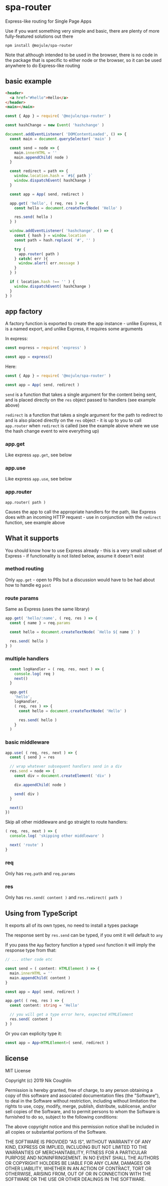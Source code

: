 # spa-router

Express-like routing for Single Page Apps

Use if you want something very simple and basic, there are plenty of more
fully-featured solutions out there

`npm install @mojule/spa-router`

Note that although intended to be used in the browser, there is no code in the
package that is specific to either node or the browser, so it can be used
anywhere to do Express-like routing

## basic example

```html
<header>
  <a href="#hello">Hello</a>
</header>
<main></main>
```

```js
const { App } = require( '@mojule/spa-router' )

const hashChange = new Event( 'hashchange' )

document.addEventListener( 'DOMContentLoaded', () => {
  const main = document.querySelector( 'main' )

  const send = node => {
    main.innerHTML = ''
    main.appendChild( node )
  }

  const redirect = path => {
    window.location.hash = `#${ path }`
    window.dispatchEvent( hashChange )
  }

  const app = App( send, redirect )

  app.get( 'hello', ( req, res ) => {
    const hello = document.createTextNode( 'Hello' )

    res.send( hello )
  } )

  window.addEventListener( 'hashchange', () => {
    const { hash } = window.location
    const path = hash.replace( '#', '' )

    try {
      app.router( path )
    } catch( err ){
      window.alert( err.message )
    }
  } )

  if ( location.hash !== '' ) {
    window.dispatchEvent( hashChange )
  }
} )
```

## app factory

A factory function is exported to create the app instance - unlike Express,
it is a named export, and unlike Express, it requires some arguments

In express:

```js
const express = require( 'express' )

const app = express()
```

Here:
```js
const { App } = require( '@mojule/spa-router' )

const app = App( send, redirect )
```

`send` is a function that takes a single argument for the content being sent,
and is placed directly on the `res` object passed to handlers (see
example above)

`redirect` is a function that takes a single argument for the path to redirect
to and is also placed directly on the `res` object - it is up to you to call
`app.router` when `redirect` is called (see the example above where we use the
hash change event to wire everything up)

### app.get

Like express `app.get`, see below

### app.use

Like express `app.use`, see below

### app.router

`app.router( path )`

Causes the app to call the appropriate handlers for the path, like Express does
with an incoming HTTP request - use in conjunction with the `redirect` function,
see example above

## What it supports

You should know how to use Express already - this is a very small subset
of Express - if functionality is not listed below, assume it doesn't exist

### method routing

Only `app.get` - open to PRs but a discussion would have to be had about how
to handle eg `post`

### route params

Same as Express (uses the same library)

```js
app.get( 'hello/:name', ( req, res ) => {
  const { name } = req.params

  const hello = document.createTextNode( `Hello ${ name }` )

  res.send( hello )
} )
```

### multiple handlers

```js
  const logHandler = ( req, res, next ) => {
    console.log( req )
    next()
  }

  app.get(
    'hello',
    logHandler,
    ( req, res ) => {
      const hello = document.createTextNode( 'Hello' )

      res.send( hello )
    }
  )
```

### basic middleware

```js
app.use( ( req, res, next ) => {
  const { send } = res

  // wrap whatever subsequent handlers send in a div
  res.send = node => {
    const div = document.createElement( 'div' )

    div.appendChild( node )

    send( div )
  }

  next()
})
```

Skip all other middleware and go straight to route handlers:

```js
( req, res, next ) => {
  console.log( 'skipping other middleware' )

  next( 'route' )
}
```

### req

Only has `req.path` and `req.params`

### res

Only has `res.send( content )` and `res.redirect( path )`

## Using from TypeScript

It exports all of its own types, no need to install a types package

The response sent by `res.send` can be typed, if you omit it will default to
`any`

If you pass the `App` factory function a typed `send` function it will imply
the response type from that:

```ts
// ... other code etc

const send = ( content: HTMLElement ) => {
  main.innerHTML = ''
  main.appendChild( content )
}

const app = App( send, redirect )

app.get( ( req, res ) => {
  const content: string = 'Hello'

  // you will get a type error here, expected HTMLElement
  res.send( content )
} )
```

Or you can explicity type it:

```ts
const app = App<HTMLElement>( send, redirect )
```

## license

MIT License

Copyright (c) 2019 Nik Coughlin

Permission is hereby granted, free of charge, to any person obtaining a copy
of this software and associated documentation files (the "Software"), to deal
in the Software without restriction, including without limitation the rights
to use, copy, modify, merge, publish, distribute, sublicense, and/or sell
copies of the Software, and to permit persons to whom the Software is
furnished to do so, subject to the following conditions:

The above copyright notice and this permission notice shall be included in all
copies or substantial portions of the Software.

THE SOFTWARE IS PROVIDED "AS IS", WITHOUT WARRANTY OF ANY KIND, EXPRESS OR
IMPLIED, INCLUDING BUT NOT LIMITED TO THE WARRANTIES OF MERCHANTABILITY,
FITNESS FOR A PARTICULAR PURPOSE AND NONINFRINGEMENT. IN NO EVENT SHALL THE
AUTHORS OR COPYRIGHT HOLDERS BE LIABLE FOR ANY CLAIM, DAMAGES OR OTHER
LIABILITY, WHETHER IN AN ACTION OF CONTRACT, TORT OR OTHERWISE, ARISING FROM,
OUT OF OR IN CONNECTION WITH THE SOFTWARE OR THE USE OR OTHER DEALINGS IN THE
SOFTWARE.
